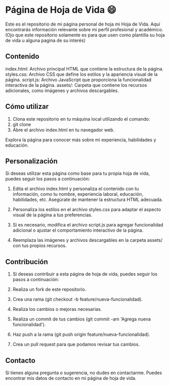 
# Página de Hoja de Vida &#x1F604;

Este es el repositorio de mi página personal de hoja mi Hoja de Vida. Aquí encontrarás información relevante sobre mi perfil profesional y académico.(Ojo que este repositorio solamente es para que usen como plantilla su hoja de vida u alguna pagina de su interés)

## Contenido
index.html: Archivo principal HTML que contiene la estructura de la página.
styles.css: Archivo CSS que define los estilos y la apariencia visual de la página.
script.js: Archivo JavaScript que proporciona la funcionalidad interactiva de la página.
assets/: Carpeta que contiene los recursos adicionales, como imágenes y archivos descargables.

## Cómo utilizar
1. Clona este repositorio en tu máquina local utilizando el comando:
2. git clone <URL del repositorio>
3. Abre el archivo index.html en tu navegador web.

Explora la página para conocer más sobre mi experiencia, habilidades y educación.

## Personalización
Si deseas utilizar esta página como base para tu propia hoja de vida, puedes seguir los pasos a continuación:

1. Edita el archivo index.html y personaliza el contenido con tu información, como tu nombre, experiencia laboral, educación, habilidades, etc. Asegúrate de mantener la estructura HTML adecuada.

2. Personaliza los estilos en el archivo styles.css para adaptar el aspecto visual de la página a tus preferencias.

3. Si es necesario, modifica el archivo script.js para agregar funcionalidad adicional o ajustar el comportamiento interactivo de la página.

4. Reemplaza las imágenes y archivos descargables en la carpeta assets/ con tus propios recursos.

## Contribución

1. Si deseas contribuir a esta página de hoja de vida, puedes seguir los pasos a continuación:

2. Realiza un fork de este repositorio.

3. Crea una rama (git checkout -b feature/nueva-funcionalidad).

4. Realiza los cambios o mejoras necesarias.

5. Realiza un commit de tus cambios (git commit -am 'Agrega nueva funcionalidad').

6. Haz push a la rama (git push origin feature/nueva-funcionalidad).

7. Crea un pull request para que podamos revisar tus cambios.

## Contacto
Si tienes alguna pregunta o sugerencia, no dudes en contactarme. Puedes encontrar mis datos de contacto en mi página de hoja de vida.

